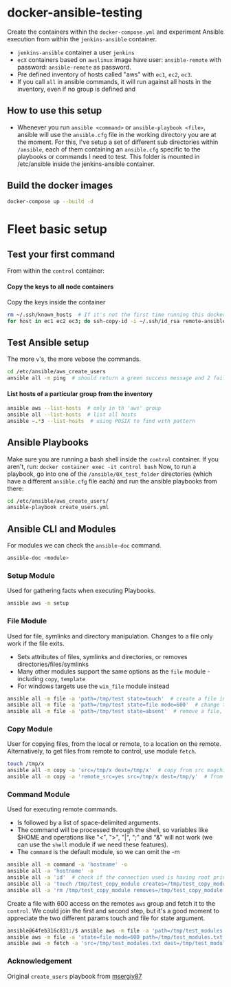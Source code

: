 # docker-ansible-testing

Create the containers within the `docker-compose.yml` and experiment Ansible
execution from within the `jenkins-ansible` container.

- `jenkins-ansible` container a user `jenkins`
- `ecX` containers based on `awslinux` image have user: `ansible-remote` with
password: `ansible-remote` as password.
- Pre defined inventory of hosts called "aws" with `ec1`, `ec2`, `ec3`.
- If you call `all` in ansible commands, it will run against all hosts in the
inventory, even if no group is defined and

## How to use this setup
- Whenever you run `ansible <command>` or `ansible-playbook <file>`, ansible
will use the `ansible.cfg` file in the working directory you are at the moment.
For this, I've setup a set of different sub directories within `/ansible`, each 
of them containing an `ansible.cfg` specific to the playbooks or commands I need
to test. This folder is mounted in /etc/ansible inside the jenkins-ansible container.
   
## Build the docker images
```bash
docker-compose up --build -d
```

# Fleet basic setup
## Test your first command 
From within the `control` container:

#### Copy the keys to all node containers
Copy the keys inside the container
```bash
rm ~/.ssh/known_hosts  # If it's not the first time running this docker-compose, it will complain about the key being different in the next line.
for host in ec1 ec2 ec3; do ssh-copy-id -i ~/.ssh/id_rsa remote-ansible@${host}; done
```

## Test Ansible setup
The more `v`'s, the more vebose the commands.
```bash
cd /etc/ansible/aws_create_users
ansible all -m ping  # should return a green success message and 2 failed.
```

#### List hosts of a particular group from the inventory
```bash
ansible aws --list-hosts  # only in th 'aws' group
ansible all --list-hosts  # list all hosts
ansible ~.*3 --list-hosts  # using POSIX to find with pattern
```


## Ansible Playbooks
Make sure you are running a bash shell inside the `control` container. If you
aren't, run: `docker container exec -it control bash`
Now, to run a playbook, go into one of the `/ansible/0X_test_folder` directories
(which have a different `ansible.cfg` file each) and run the ansible playbooks
from there:
```bash
cd /etc/ansible/aws_create_users/
ansible-playbook create_users.yml
```

## Ansible CLI and Modules
For modules we can check the `ansible-doc` command.
```bash
ansible-doc <module>
```

### Setup Module
Used for gathering facts when executing Playbooks.
```bash
ansible aws -m setup
```

### File Module
Used for file, symlinks and directory manipulation. Changes to a file only work
if the file exits.
- Sets attributes of files, symlinks and directories, or removes directories/files/symlinks
- Many other modules support the same options as the `file` module - including
`copy`, `template` 
- For windows targets use the `win_file` module instead
```bash
ansible all -m file -a 'path=/tmp/test state=touch'  # create a file in all hosts
ansible all -m file -a 'path=/tmp/test state=file mode=600'  # change the rights of the file to 600
ansible all -m file -a 'path=/tmp/test state=absent'  # remove a file, it if exists
```

### Copy Module
User for copying files, from the local or remote, to a location on the remote.
Alternatively, to get files from remote to control, use module `fetch`.
```bash
touch /tmp/x
ansible all -m copy -a 'src=/tmp/x dest=/tmp/x'  # copy from src magchine /tmp/x to all hosts
ansible all -m copy -a 'remote_src=yes src=/tmp/x dest=/tmp/y'  # from from a remote host to all other hosts
```

### Command Module
Used for executing remote commands.
- Is followed by a list of space-delimited arguments.
- The command will be processed through the shell, so variables like $HOME and
operations like "<", ">", "|", ";" and "&" will not work (we can use the `shell`
module if we need these features).
- The `command` is the default module, so we can omit the -m
```bash
ansible all -m command -a 'hostname' -o
ansible all -a 'hostname' -o
ansible all -a 'id'  # check if the connection used is having root privileges
ansible all -a 'touch /tmp/test_copy_module creates=/tmp/test_copy_module'
ansible all -a 'rm /tmp/test_copy_module removes=/tmp/test_copy_module'
```

Create a file with 600 access on the remotes `aws` group and fetch it to the
`control`. We could join the first and second step, but it's a good moment to
appreciate the two different params touch and file for state argument.
```bash
ansible@64feb316c831:/$ ansible aws -m file -a 'path=/tmp/test_modules.txt state=touch'
ansible aws -m file -a 'state=file mode=600 path=/tmp/test_modules.txt'
ansible aws -m fetch -a 'src=/tmp/test_modules.txt dest=/tmp/test_modules.txt'  # will copy each to a newly created folder such as "dest": "/tmp/test_modules.txt/ec3/tmp/test_modules.txt",
```

### Acknowledgement

Original `create_users` playbook from [msergiy87](https://github.com/msergiy87/ansible-create-users)

